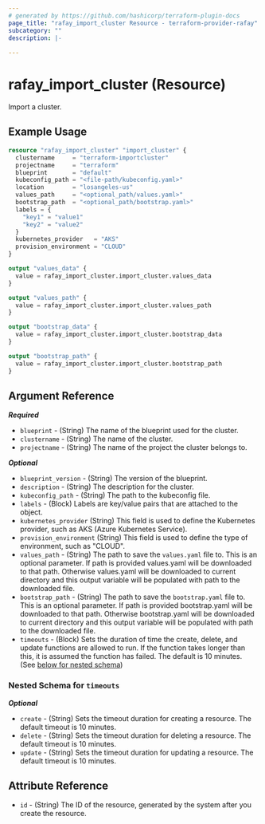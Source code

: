 ```yaml
---
# generated by https://github.com/hashicorp/terraform-plugin-docs
page_title: "rafay_import_cluster Resource - terraform-provider-rafay"
subcategory: ""
description: |-
  
---
```


# rafay_import_cluster (Resource)

Import a cluster.

## Example Usage


```terraform
resource "rafay_import_cluster" "import_cluster" {
  clustername     = "terraform-importcluster"
  projectname     = "terraform"
  blueprint       = "default"
  kubeconfig_path = "<file-path/kubeconfig.yaml>"
  location        = "losangeles-us"
  values_path     = "<optional_path/values.yaml>"
  bootstrap_path  = "<optional_path/bootstrap.yaml>"
  labels = {
    "key1" = "value1"
    "key2" = "value2"
  }
  kubernetes_provider   = "AKS"
  provision_environment = "CLOUD"
}

output "values_data" {
  value = rafay_import_cluster.import_cluster.values_data
}

output "values_path" {
  value = rafay_import_cluster.import_cluster.values_path
}

output "bootstrap_data" {
  value = rafay_import_cluster.import_cluster.bootstrap_data
}

output "bootstrap_path" {
  value = rafay_import_cluster.import_cluster.bootstrap_path
}
```

<!-- schema generated by tfplugindocs -->
## Argument Reference

***Required***

- `blueprint` - (String) The name of the blueprint used for the cluster.
- `clustername` - (String) The name of the cluster.
- `projectname` - (String) The name of the project the cluster belongs to.

***Optional***

- `blueprint_version` - (String) The version of the blueprint.
- `description` - (String) The description for the cluster.
- `kubeconfig_path` - (String) The path to the kubeconfig file.
- `labels` - (Block) Labels are key/value pairs that are attached to the object.
- `kubernetes_provider` (String)  This field is used to define the Kubernetes provider, such as AKS (Azure Kubernetes Service).
- `provision_environment` (String) This field is used to define the type of environment, such as "CLOUD".
- `values_path` - (String) The path to save the `values.yaml` file to. This is an optional parameter. If path is provided values.yaml will be downloaded to that path. Otherwise values.yaml will be downloaded to current directory and this output variable will be populated with path to the downloaded file.
- `bootstrap_path` - (String) The path to save the `bootstrap.yaml` file to. This is an optional parameter. If path is provided bootstrap.yaml will be downloaded to that path. Otherwise bootstrap.yaml will be downloaded to current directory and this output variable will be populated with path to the downloaded file.
- `timeouts` - (Block) Sets the duration of time the create, delete, and update functions are allowed to run. If the function takes longer than this, it is assumed the function has failed. The default is 10 minutes. (See [below for nested schema](#nestedblock--timeouts))

<a id="nestedblock--timeouts"></a>
### Nested Schema for `timeouts`

***Optional***

- `create` - (String) Sets the timeout duration for creating a resource. The default timeout is 10 minutes.
- `delete` - (String) Sets the timeout duration for deleting a resource. The default timeout is 10 minutes.
- `update` - (String) Sets the timeout duration for updating a resource. The default timeout is 10 minutes.

## Attribute Reference

- `id` - (String) The ID of the resource, generated by the system after you create the resource.
